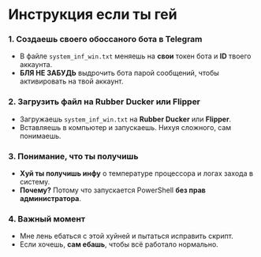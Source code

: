 # Инструкция если ты гей 

### 1. Создаешь своего **обоссаного** бота в Telegram

- В файле `system_inf_win.txt` меняешь на **свои** токен бота и **ID** твоего аккаунта.
- **БЛЯ НЕ ЗАБУДЬ** выдрочить бота парой сообщений, чтобы активировать на твой аккаунт.

### 2. Загрузить файл на Rubber Ducker или Flipper

- Загружаешь `system_inf_win.txt` на **Rubber Ducker** или **Flipper**.
- Вставляешь в компьютер и запускаешь. Нихуя сложного, сам понимаешь.

### 3. Понимание, что ты получишь

- **Хуй ты получишь инфу** о температуре процессора и логах захода в систему.
- **Почему?** Потому что запускается PowerShell **без прав администратора**.

### 4. Важный момент

- Мне лень ебаться с этой хуйней и пытаться исправить скрипт.
- Если хочешь, **сам ебашь**, чтобы всё работало нормально.
